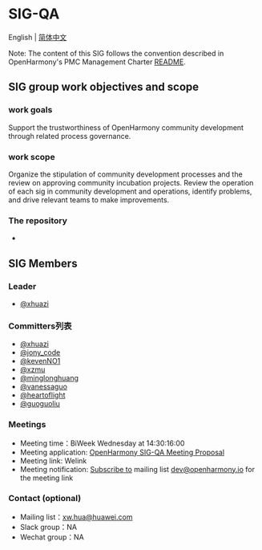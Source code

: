 # SIG-QA
English | [简体中文](./sig_QA_cn.md)

Note: The content of this SIG follows the convention described in OpenHarmony's PMC Management Charter [README](/zh/pmc.md).

## SIG group work objectives and scope

### work goals
Support the trustworthiness of OpenHarmony community development through related process governance.
### work scope
Organize the stipulation of community development processes and the review on approving community incubation projects.
Review the operation of each sig in community development and operations, identify problems, and drive relevant teams to make improvements.
### The repository 
- 


## SIG Members

### Leader
- [@xhuazi](https://gitee.com/xhuazi)

### Committers列表
- [@xhuazi](https://gitee.com/xhuazi)
- [@jony_code](https://gitee.com/jony_code)
- [@kevenNO1](https://gitee.com/kevenNO1)
- [@xzmu](https://gitee.com/xzmu)
- [@minglonghuang](https://gitee.com/minglonghuang)
- [@vanessaguo](https://gitee.com/vanessaguo)
- [@heartoflight](https://gitee.com/heartoflight)
- [@guoguoliu](https://gitee.com/guoguoliu)

### Meetings
 - Meeting time：BiWeek Wednesday at 14:30:16:00
 - Meeting application: [OpenHarmony SIG-QA Meeting Proposal](https://shimo.im/sheets/6QqqWJX99xrWWqJg/MODOC)
 - Meeting link: Welink
 - Meeting notification: [Subscribe to](https://lists.openatom.io/postorius/lists/dev.openharmony.io) mailing list dev@openharmony.io for the meeting link

### Contact (optional)

- Mailing list：xw.hua@huawei.com
- Slack group：NA
- Wechat group：NA
